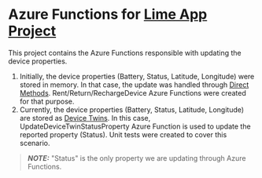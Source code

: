 # Azure Functions for [Lime App Project](https://dev.azure.com/cseonboarding/TechOnboarding/_git/TechOnboarding?path=%2Fcookbook%2Fcases%2Flime.md&_a=preview)

This project contains the Azure Functions responsible with updating the device properties.
1. Initially, the device properties (Battery, Status, Latitude, Longitude) were stored in memory. In that case, the update was handled through [Direct Methods](https://docs.microsoft.com/en-us/azure/iot-hub/iot-hub-devguide-direct-methods). Rent/Return/RechargeDevice Azure Functions were created for that purpose. 
1. Currently, the device properties (Battery, Status, Latitude, Longitude) are stored as [Device Twins](https://docs.microsoft.com/en-us/azure/iot-hub/iot-hub-devguide-device-twins). In this case, UpdateDeviceTwinStatusProperty Azure Function is used to update the reported property (Status). Unit tests were created to cover this scenario.

> **_NOTE:_**  "Status" is the only property we are updating through Azure Functions.